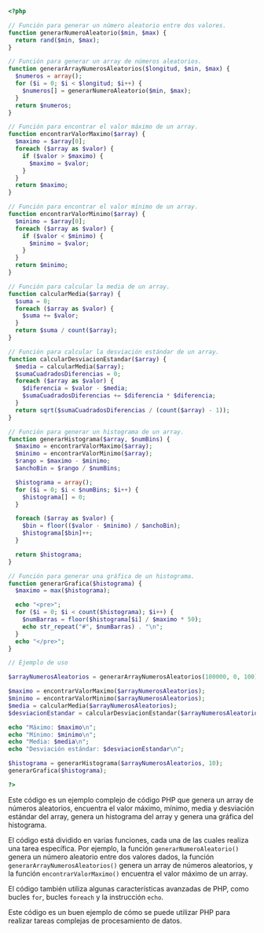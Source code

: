 ```php
<?php

// Función para generar un número aleatorio entre dos valores.
function generarNumeroAleatorio($min, $max) {
  return rand($min, $max);
}

// Función para generar un array de números aleatorios.
function generarArrayNumerosAleatorios($longitud, $min, $max) {
  $numeros = array();
  for ($i = 0; $i < $longitud; $i++) {
    $numeros[] = generarNumeroAleatorio($min, $max);
  }
  return $numeros;
}

// Función para encontrar el valor máximo de un array.
function encontrarValorMaximo($array) {
  $maximo = $array[0];
  foreach ($array as $valor) {
    if ($valor > $maximo) {
      $maximo = $valor;
    }
  }
  return $maximo;
}

// Función para encontrar el valor mínimo de un array.
function encontrarValorMinimo($array) {
  $minimo = $array[0];
  foreach ($array as $valor) {
    if ($valor < $minimo) {
      $minimo = $valor;
    }
  }
  return $minimo;
}

// Función para calcular la media de un array.
function calcularMedia($array) {
  $suma = 0;
  foreach ($array as $valor) {
    $suma += $valor;
  }
  return $suma / count($array);
}

// Función para calcular la desviación estándar de un array.
function calcularDesviacionEstandar($array) {
  $media = calcularMedia($array);
  $sumaCuadradosDiferencias = 0;
  foreach ($array as $valor) {
    $diferencia = $valor - $media;
    $sumaCuadradosDiferencias += $diferencia * $diferencia;
  }
  return sqrt($sumaCuadradosDiferencias / (count($array) - 1));
}

// Función para generar un histograma de un array.
function generarHistograma($array, $numBins) {
  $maximo = encontrarValorMaximo($array);
  $minimo = encontrarValorMinimo($array);
  $rango = $maximo - $minimo;
  $anchoBin = $rango / $numBins;

  $histograma = array();
  for ($i = 0; $i < $numBins; $i++) {
    $histograma[] = 0;
  }

  foreach ($array as $valor) {
    $bin = floor(($valor - $minimo) / $anchoBin);
    $histograma[$bin]++;
  }

  return $histograma;
}

// Función para generar una gráfica de un histograma.
function generarGrafica($histograma) {
  $maximo = max($histograma);

  echo "<pre>";
  for ($i = 0; $i < count($histograma); $i++) {
    $numBarras = floor($histograma[$i] / $maximo * 50);
    echo str_repeat("#", $numBarras) . "\n";
  }
  echo "</pre>";
}

// Ejemplo de uso

$arrayNumerosAleatorios = generarArrayNumerosAleatorios(100000, 0, 100);

$maximo = encontrarValorMaximo($arrayNumerosAleatorios);
$minimo = encontrarValorMinimo($arrayNumerosAleatorios);
$media = calcularMedia($arrayNumerosAleatorios);
$desviacionEstandar = calcularDesviacionEstandar($arrayNumerosAleatorios);

echo "Máximo: $maximo\n";
echo "Mínimo: $minimo\n";
echo "Media: $media\n";
echo "Desviación estándar: $desviacionEstandar\n";

$histograma = generarHistograma($arrayNumerosAleatorios, 10);
generarGrafica($histograma);

?>
```

Este código es un ejemplo complejo de código PHP que genera un array de números aleatorios, encuentra el valor máximo, mínimo, media y desviación estándar del array, genera un histograma del array y genera una gráfica del histograma.

El código está dividido en varias funciones, cada una de las cuales realiza una tarea específica. Por ejemplo, la función `generarNumeroAleatorio()` genera un número aleatorio entre dos valores dados, la función `generarArrayNumerosAleatorios()` genera un array de números aleatorios, y la función `encontrarValorMaximo()` encuentra el valor máximo de un array.

El código también utiliza algunas características avanzadas de PHP, como bucles `for`, bucles `foreach` y la instrucción `echo`.

Este código es un buen ejemplo de cómo se puede utilizar PHP para realizar tareas complejas de procesamiento de datos.